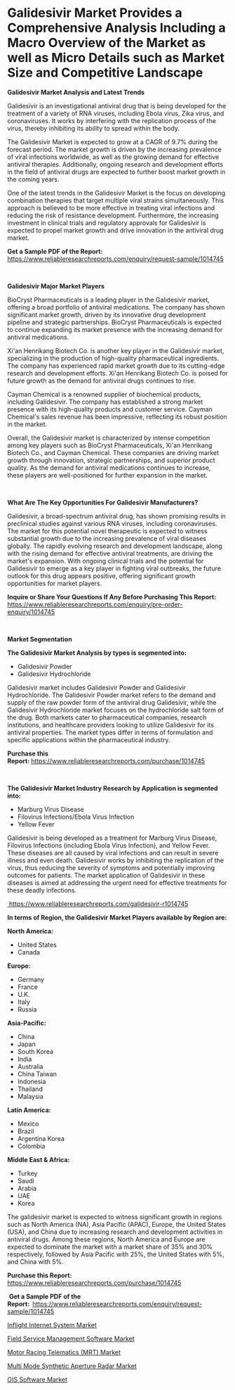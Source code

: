 <p><h1>Galidesivir Market Provides a Comprehensive Analysis Including a Macro Overview of the Market as well as Micro Details such as Market Size and Competitive Landscape</h1></p><p><strong>Galidesivir Market Analysis and Latest Trends</strong></p>
<p><p>Galidesivir is an investigational antiviral drug that is being developed for the treatment of a variety of RNA viruses, including Ebola virus, Zika virus, and coronaviruses. It works by interfering with the replication process of the virus, thereby inhibiting its ability to spread within the body.</p><p>The Galidesivir Market is expected to grow at a CAGR of 9.7% during the forecast period. The market growth is driven by the increasing prevalence of viral infections worldwide, as well as the growing demand for effective antiviral therapies. Additionally, ongoing research and development efforts in the field of antiviral drugs are expected to further boost market growth in the coming years.</p><p>One of the latest trends in the Galidesivir Market is the focus on developing combination therapies that target multiple viral strains simultaneously. This approach is believed to be more effective in treating viral infections and reducing the risk of resistance development. Furthermore, the increasing investment in clinical trials and regulatory approvals for Galidesivir is expected to propel market growth and drive innovation in the antiviral drug market.</p></p>
<p><strong>Get a Sample PDF of the Report:&nbsp;</strong> <a href="https://www.reliableresearchreports.com/enquiry/request-sample/1014745">https://www.reliableresearchreports.com/enquiry/request-sample/1014745</a></p>
<p>&nbsp;</p>
<p><strong>Galidesivir Major Market Players</strong></p>
<p><p>BioCryst Pharmaceuticals is a leading player in the Galidesivir market, offering a broad portfolio of antiviral medications. The company has shown significant market growth, driven by its innovative drug development pipeline and strategic partnerships. BioCryst Pharmaceuticals is expected to continue expanding its market presence with the increasing demand for antiviral medications.</p><p>Xi'an Henrikang Biotech Co. is another key player in the Galidesivir market, specializing in the production of high-quality pharmaceutical ingredients. The company has experienced rapid market growth due to its cutting-edge research and development efforts. Xi'an Henrikang Biotech Co. is poised for future growth as the demand for antiviral drugs continues to rise.</p><p>Cayman Chemical is a renowned supplier of biochemical products, including Galidesivir. The company has established a strong market presence with its high-quality products and customer service. Cayman Chemical's sales revenue has been impressive, reflecting its robust position in the market.</p><p>Overall, the Galidesivir market is characterized by intense competition among key players such as BioCryst Pharmaceuticals, Xi'an Henrikang Biotech Co., and Cayman Chemical. These companies are driving market growth through innovation, strategic partnerships, and superior product quality. As the demand for antiviral medications continues to increase, these players are well-positioned for further expansion in the market.</p></p>
<p>&nbsp;</p>
<p><strong>What Are The Key Opportunities For Galidesivir Manufacturers?</strong></p>
<p><p>Galidesivir, a broad-spectrum antiviral drug, has shown promising results in preclinical studies against various RNA viruses, including coronaviruses. The market for this potential novel therapeutic is expected to witness substantial growth due to the increasing prevalence of viral diseases globally. The rapidly evolving research and development landscape, along with the rising demand for effective antiviral treatments, are driving the market's expansion. With ongoing clinical trials and the potential for Galidesivir to emerge as a key player in fighting viral outbreaks, the future outlook for this drug appears positive, offering significant growth opportunities for market players.</p></p>
<p><strong>Inquire or Share Your Questions If Any Before Purchasing This Report:</strong> <a href="https://www.reliableresearchreports.com/enquiry/pre-order-enquiry/1014745">https://www.reliableresearchreports.com/enquiry/pre-order-enquiry/1014745</a></p>
<p>&nbsp;</p>
<p><strong>Market Segmentation</strong></p>
<p><strong>The Galidesivir Market Analysis by types is segmented into:</strong></p>
<p><ul><li>Galidesivir Powder</li><li>Galidesivir Hydrochloride</li></ul></p>
<p><p>Galidesivir market includes Galidesivir Powder and Galidesivir Hydrochloride. The Galidesivir Powder market refers to the demand and supply of the raw powder form of the antiviral drug Galidesivir, while the Galidesivir Hydrochloride market focuses on the hydrochloride salt form of the drug. Both markets cater to pharmaceutical companies, research institutions, and healthcare providers looking to utilize Galidesivir for its antiviral properties. The market types differ in terms of formulation and specific applications within the pharmaceutical industry.</p></p>
<p><strong>Purchase this Report:&nbsp;</strong><a href="https://www.reliableresearchreports.com/purchase/1014745">https://www.reliableresearchreports.com/purchase/1014745</a></p>
<p>&nbsp;</p>
<p><strong>The Galidesivir Market Industry Research by Application is segmented into:</strong></p>
<p><ul><li>Marburg Virus Disease</li><li>Filovirus Infections/Ebola Virus Infection</li><li>Yellow Fever</li></ul></p>
<p><p>Galidesivir is being developed as a treatment for Marburg Virus Disease, Filovirus Infections (including Ebola Virus Infection), and Yellow Fever. These diseases are all caused by viral infections and can result in severe illness and even death. Galidesivir works by inhibiting the replication of the virus, thus reducing the severity of symptoms and potentially improving outcomes for patients. The market application of Galidesivir in these diseases is aimed at addressing the urgent need for effective treatments for these deadly infections.</p></p>
<p><a href="https://www.reliableresearchreports.com/galidesivir-r1014745">&nbsp;https://www.reliableresearchreports.com/galidesivir-r1014745</a></p>
<p><strong>In terms of Region, the Galidesivir Market Players available by Region are:</strong></p>
<p>
    <p> <strong> North America: </strong>
        <ul>
            <li>United States</li>
            <li>Canada</li>
        </ul>
        </p> 
    <p> <strong> Europe: </strong>
        <ul>
            <li>Germany</li>
            <li>France</li>
            <li>U.K.</li>
            <li>Italy</li>
            <li>Russia</li>
        </ul>
        </p> 
    <p> <strong> Asia-Pacific: </strong>
        <ul>
            <li>China</li>
            <li>Japan</li>
            <li>South Korea</li>
            <li>India</li>
            <li>Australia</li>
            <li>China Taiwan</li>
            <li>Indonesia</li>
            <li>Thailand</li>
            <li>Malaysia</li>
        </ul>
        </p> 
    <p> <strong> Latin America: </strong>
        <ul>
            <li>Mexico</li>
            <li>Brazil</li>
            <li>Argentina Korea</li>
            <li>Colombia</li>
        </ul>
        </p> 
    <p> <strong> Middle East & Africa: </strong>
        <ul>
            <li>Turkey</li>
            <li>Saudi</li>
            <li>Arabia</li>
            <li>UAE</li>
            <li>Korea</li>
        </ul>
    </p>
    </p>
<p><p>The galidesivir market is expected to witness significant growth in regions such as North America (NA), Asia Pacific (APAC), Europe, the United States (USA), and China due to increasing research and development activities in antiviral drugs. Among these regions, North America and Europe are expected to dominate the market with a market share of 35% and 30% respectively, followed by Asia Pacific with 25%, the United States with 5%, and China with 5%.</p></p>
<p><strong>Purchase this Report: </strong><a href="https://www.reliableresearchreports.com/purchase/1014745">https://www.reliableresearchreports.com/purchase/1014745</a></p>
<p>&nbsp;<strong>Get a Sample PDF of the Report:&nbsp;&nbsp;</strong><a href="https://www.reliableresearchreports.com/enquiry/request-sample/1014745">https://www.reliableresearchreports.com/enquiry/request-sample/1014745</a></p>
<p><strong></strong></p>
<p><p><a href="https://medium.com/@paulalkim0612024/inflight-internet-system-market-a-global-and-regional-analysis-focus-on-region-country-level-9586971fce20">Inflight Internet System Market</a></p><p><a href="https://github.com/jodemen/Market-Research-Report-List-4/blob/main/field-service-management-software-market.md">Field Service Management Software Market</a></p><p><a href="https://medium.com/@adamsaput321_54920/motor-racing-telematics-mrt-market-trends-a-detailed-study-of-its-market-segmentation-and-4ceccd057642">Motor Racing Telematics (MRT) Market</a></p><p><a href="https://medium.com/@woods76241/multi-mode-synthetic-aperture-radar-market-a-global-and-regional-analysis-focus-on-region-16e12c72ce6d">Multi Mode Synthetic Aperture Radar Market</a></p><p><a href="https://github.com/marloy8/Market-Research-Report-List-5/blob/main/gis-software-market.md">GIS Software Market</a></p></p>
